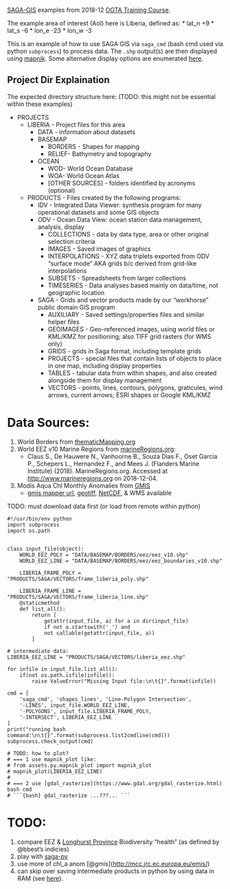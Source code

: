
[SAGA-GIS](http://www.saga-gis.org/) examples from 2018-12 [OGTA
Training
Course](http://www.ocean-partners.org/otga-training-course-ocean-data-management-researchers).

The example area of interest (AoI) here is Liberia, defined as: \*
lat\_n +9 \* lat\_s -6 \* lon\_e -23 \* lon\_w -3

This is an example of how to use SAGA GIS via `saga_cmd` (bash cmd used
via python `subprocess`) to process data. The `.shp` output(s) are then
displayed using [mapnik](https://github.com/mapnik/mapnik). Some
alternative display options are enumerated
[here](https://gis.stackexchange.com/a/62652/107752).

## Project Dir Explaination

The expected directory structure here: (TODO: this might not be
essential within these examples)

  - PROJECTS
      - LIBERIA - Project files for this area
          - DATA - information about datasets
          - BASEMAP
              - BORDERS - Shapes for mapping
              - RELIEF- Bathymetry and topography
          - OCEAN
              - WOD- World Ocean Database
              - WOA- World Ocean Atlas
              - \[OTHER SOURCES\] - folders identified by acronyms
                (optional)
      - PRODUCTS - Files created by the following programs:
          - IDV - Integrated Data Viewer: synthesis program for many
            operational datasets and some GIS objects
          - ODV - Ocean Data View: ocean station data management,
            analysis, display
              - COLLECTIONS - data by data type, area or other original
                selection criteria
              - IMAGES - Saved images of graphics
              - INTERPOLATIONS - XYZ data triplets exported from ODV
                “surface mode” AKA grids b/c derived from grid-like
                interpolations
              - SUBSETS - Spreadsheets from larger collections
              - TIMESERIES - Data analyses based mainly on data/time,
                not geographic location
          - SAGA - Grids and vector products made by our “workhorse”
            public domain GIS program
              - AUXILIARY - Saved settings/properties files and similar
                helper files
              - GEOIMAGES - Geo-referenced images, using world files or
                KML/KMZ for positioning; also TIFF grid rasters (for WMS
                only)
              - GRIDS - grids in Saga format, including template grids
              - PROJECTS - special files that contain lists of objects
                to place in one map, including display properties
              - TABLES - tabular data from within shapes, and also
                created alongside them for display management
              - VECTORS - points, lines, contours, polygons, graticules,
                wind arrows, current arrows; ESRI shapes or Google
                KML/KMZ

# Data Sources:

1.  World Borders from
    [thematicMapping.org](http://thematicmapping.org/downloads/world_borders.php)
2.  World EEZ v10 Marine Regions from
    [marineRegions.org](http://www.marineregions.org/downloads.php):
      - Claus S., De Hauwere N., Vanhoorne B., Souza Dias F., Oset
        García P., Schepers L., Hernandez F., and Mees J. (Flanders
        Marine Institute) (2018). MarineRegions.org. Accessed at
        <http://www.marineregions.org> on 2018-12-04.
3.  Modis Aqua Chl Monthly Anomalies from
    [GMIS](http://gmis.jrc.ec.europa.eu/satellite/4km/anomalies/bz2/GMIS_M_ANO_CHLA_01_2003.nc.bz2)
      - [gmis mapper
        url](http://gmis.jrc.ec.europa.eu/index_fullscreen.php?xml_selection=default4km&variable_selection=44&time_selection=YY&month_selection=12&year_selection=2017&extent_selection=-92.33%20-96.08%20141.77%2083.92),
        [geotiff](http://gmis.jrc.ec.europa.eu/index_fullscreen.php?xml_selection=default4km&variable_selection=44&time_selection=YY&month_selection=07&year_selection=2017&extent_selection=-92.33%20-96.08%20141.77%2083.92),
        [NetCDF](http://mcc.jrc.ec.europa.eu/gmis/satellite/4km/anomalies/bz2/GMIS_A_ANO_CHLA_07_2017.nc.bz2),
        & WMS available

TODO: must download data first (or load from remote within python)

```` {python}
#!/usr/bin/env python
import subprocess
import os.path


class input_file(object):
    WORLD_EEZ_POLY = "DATA/BASEMAP/BORDERS/eez/eez_v10.shp"
    WORLD_EEZ_LINE = "DATA/BASEMAP/BORDERS/eez/eez_boundaries_v10.shp"

    LIBERIA_FRAME_POLY = "PRODUCTS/SAGA/VECTORS/frame_liberia_poly.shp"

    LIBERIA_FRAME_LINE = "PRODUCTS/SAGA/VECTORS/frame_liberia_line.shp"
    @staticmethod
    def list_all():
        return [
            getattr(input_file, a) for a in dir(input_file)
            if not a.startswith('_') and
            not callable(getattr(input_file, a))
        ]

# intermediate data:
LIBERIA_EEZ_LINE = "PRODUCTS/SAGA/VECTORS/liberia_eez.shp"

for infile in input_file.list_all():
    if(not os.path.isfile(infile)):
        raise ValueError("Missing Input file:\n\t{}".format(infile))

cmd = [
    'saga_cmd', 'shapes_lines', 'Line-Polygon Intersection',
    '-LINES', input_file.WORLD_EEZ_LINE,
    '-POLYGONS', input_file.LIBERIA_FRAME_POLY,
    '-INTERSECT', LIBERIA_EEZ_LINE
]
print("running bash command:\n\t{}".format(subprocess.list2cmdline(cmd)))
subprocess.check_output(cmd)

# TODO: how to plot?
# === 1 use mapnik_plot like:
# from assets.py.mapnik_plot import mapnik_plot
# mapnik_plot(LIBERIA_EEZ_LINE)
#
# === 2 use [gdal_rasterize](https://www.gdal.org/gdal_rasterize.html) bash cmd
# ```{bash} gdal_rasterize ...???... ```
````

# TODO:

1.  compare EEZ & [Longhurst
    Province](http://www.marineregions.org/downloads.php) Biodiversity
    “health” (as defined by @bbest’s indicies)
2.  play with
    [saga-py](https://github.com/radical-cybertools/saga-python)
3.  use more of chl\_a anom
    \[@gmis\](<http://mcc.jrc.ec.europa.eu/emis/>)
4.  can skip over saving intermediate products in python by using data
    in RAM (see
    [here](https://sourceforge.net/p/saga-gis/wiki/Creating%20Python%20scripts/)).
